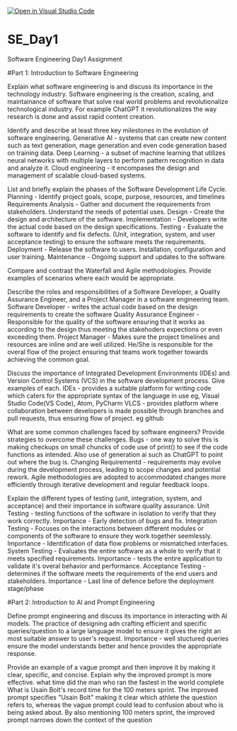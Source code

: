 [![Open in Visual Studio Code](https://classroom.github.com/assets/open-in-vscode-2e0aaae1b6195c2367325f4f02e2d04e9abb55f0b24a779b69b11b9e10269abc.svg)](https://classroom.github.com/online_ide?assignment_repo_id=18369211&assignment_repo_type=AssignmentRepo)
# SE_Day1
Software Engineering Day1 Assignment

#Part 1: Introduction to Software Engineering

Explain what software engineering is and discuss its importance in the technology industry.
Software engineering is the creation, scaling, and maintainance of software that solve real world problems and revolutionalize technological industry. For example ChatGPT it revolutionalizes the way research is done and assist rapid content creation.

Identify and describe at least three key milestones in the evolution of software engineering.
Generative AI - systems that can create new content such as text generation, mage generation and even code generation based on training data.
Deep Learning - a subset of machine learning that utilizes neural networks with multiple layers to perform pattern recognition in data and analyze it.
Cloud engineering - it encompases the design and management of scalable cloud-based systems.

List and briefly explain the phases of the Software Development Life Cycle.
Planning - Identify project goals, scope, purpose, resources, and timelines
Requirements Analysis - Gather and document the requirements from stakeholders. Understand the needs of potential uses.
Design - Create the design and architecture of the software.
Implementation - Developers write the actual code based on the design specifications.
Testing - Evaluate the software to identify and fix defects. (Unit, integration, system, and user acceptance testing) to ensure the software meets the requirements. 
Deployment - Release the software to users. Installation, configuration and user training.
Maintenance - Ongoing support and updates to the software.

Compare and contrast the Waterfall and Agile methodologies. Provide examples of scenarios where each would be appropriate.


Describe the roles and responsibilities of a Software Developer, a Quality Assurance Engineer, and a Project Manager in a software engineering team.
Software Developer - writes the actual code based on the design requirements to create the software
Quality Assurance Engineer - Responsible for the quality of the software ensuring that it works as according to the design thus meeting the stakehoders expections or even exceeding them.
Project Manager - Makes sure the project timelines and resources are inline and are well utilized. He/She is responsible for the overal flow of the project ensuring that teams work together towards achieving the common goal.


Discuss the importance of Integrated Development Environments (IDEs) and Version Control Systems (VCS) in the software development process. Give examples of each.
IDEs - provides a suitable platform for writing code which caters for the appropriate syntax of the language in use eg, Visual Studio Code(VS Code), Atom, PyCharm
VLCS - provides platform where collaboration between developers is made possible through branches and pull requests, thus ensuring flow of project. eg github


What are some common challenges faced by software engineers? Provide strategies to overcome these challenges.
Bugs - one way to solve this is making checkups on small chuncks of code use of print() to see if the code functions as intended. Also use of generation ai such as ChatGPT to point out where the bug is.
Changing Requirementd - requirements may evolve during the development process, leading to scope changes and potential rework. Agile methodologies are adopted to accommodated changes more efficiently through iterative development and regular feedback loops.


Explain the different types of testing (unit, integration, system, and acceptance) and their importance in software quality assurance.
Unit Testing - testing functions of the software in isolation to verify that they work correctly. Importance - Early detection of bugs and fix.
Integration Testing - Focuses on the interactions between different modules or components of the software to ensure they work together seemlessly.
Importance - Identification of data flow problems or mismatched interfaces.
System Testing - Evaluates the entire software as a whole to verify that it meets specified requirements.
Importance - tests the entire application to validate it's overal behavior and performance.
Acceptance Testing - determines if the software meets the requirements of the end users and stakeholders.
Importance - Last line of defence before the deployment stage/phase


#Part 2: Introduction to AI and Prompt Engineering


Define prompt engineering and discuss its importance in interacting with AI models.
The practice of designing adn crafting efficient and specific queries/question to a large language model to ensure it gives the right an most suitable answer to user's request.
Importance - well stuctured queries ensure the model understands better and hence provides the appropriate response.


Provide an example of a vague prompt and then improve it by making it clear, specific, and concise. Explain why the improved prompt is more effective.
what time did the man who ran the fastest in the world complete
What is Usain Bolt's record time for the 100 meters sprint.
The improved prompt specifies "Usain Bolt" making it clear which athlete the question refers to, whereas the vague prompt could lead to confusion about who is being asked about.
By also mentioning 100 meters sprint, the improved prompt narrows down the context of the question
